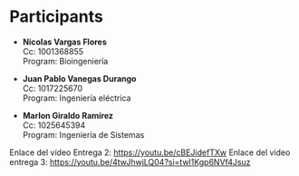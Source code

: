 # Participants

- **Nicolas Vargas Flores**  
  Cc: 1001368855  
  Program: Bioingeniería

- **Juan Pablo Vanegas Durango**  
  Cc: 1017225670  
  Program: Ingeniería eléctrica

- **Marlon Giraldo Ramírez**  
  Cc: 1025645394  
  Program: Ingeniería de Sistemas

Enlace del vídeo Entrega 2: https://youtu.be/cBEJidefTXw
Enlace del video entrega 3: https://youtu.be/4twJhwjLQ04?si=twl1Kgp6NVf4Jsuz
